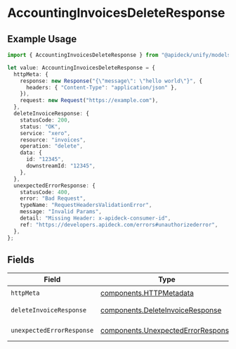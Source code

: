 # AccountingInvoicesDeleteResponse

## Example Usage

```typescript
import { AccountingInvoicesDeleteResponse } from "@apideck/unify/models/operations";

let value: AccountingInvoicesDeleteResponse = {
  httpMeta: {
    response: new Response("{\"message\": \"hello world\"}", {
      headers: { "Content-Type": "application/json" },
    }),
    request: new Request("https://example.com"),
  },
  deleteInvoiceResponse: {
    statusCode: 200,
    status: "OK",
    service: "xero",
    resource: "invoices",
    operation: "delete",
    data: {
      id: "12345",
      downstreamId: "12345",
    },
  },
  unexpectedErrorResponse: {
    statusCode: 400,
    error: "Bad Request",
    typeName: "RequestHeadersValidationError",
    message: "Invalid Params",
    detail: "Missing Header: x-apideck-consumer-id",
    ref: "https://developers.apideck.com/errors#unauthorizederror",
  },
};
```

## Fields

| Field                                                                                    | Type                                                                                     | Required                                                                                 | Description                                                                              |
| ---------------------------------------------------------------------------------------- | ---------------------------------------------------------------------------------------- | ---------------------------------------------------------------------------------------- | ---------------------------------------------------------------------------------------- |
| `httpMeta`                                                                               | [components.HTTPMetadata](../../models/components/httpmetadata.md)                       | :heavy_check_mark:                                                                       | N/A                                                                                      |
| `deleteInvoiceResponse`                                                                  | [components.DeleteInvoiceResponse](../../models/components/deleteinvoiceresponse.md)     | :heavy_minus_sign:                                                                       | Invoice deleted                                                                          |
| `unexpectedErrorResponse`                                                                | [components.UnexpectedErrorResponse](../../models/components/unexpectederrorresponse.md) | :heavy_minus_sign:                                                                       | Unexpected error                                                                         |